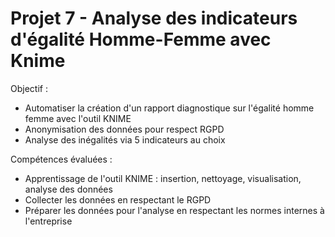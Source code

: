 # Projet 7 - Analyse des indicateurs d'égalité Homme-Femme avec Knime  

Objectif : 
- Automatiser la création d'un rapport diagnostique sur l'égalité homme femme avec l'outil KNIME
- Anonymisation des données pour respect RGPD
- Analyse des inégalités via 5 indicateurs au choix

Compétences évaluées :
- Apprentissage de l'outil KNIME : insertion, nettoyage, visualisation, analyse des données
- Collecter les données en respectant le RGPD
- Préparer les données pour l'analyse en respectant les normes internes à l'entreprise